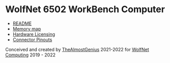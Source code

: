# WolfNet 6502 WorkBench Computer

* [README](README.md)  
* [Memory map](memory_map.html)  
* [Hardware Licensing](LICENSE.md)  
* [Connector Pinouts](pinouts.md)
 
Conceived and created by [TheAlmostGenius](https://thealmostgenius.geekgalaxy.com) 2021-2022 for [WolfNet Computing](https://github.com/WolfNet-Computing) 2019 - 2022
